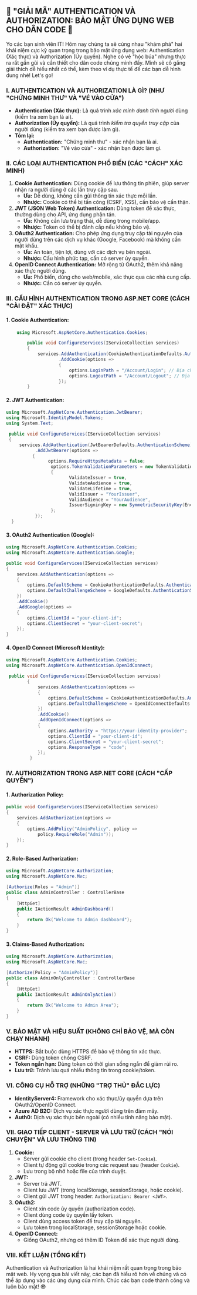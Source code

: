 ## **🚀 "GIẢI MÃ" AUTHENTICATION VÀ AUTHORIZATION: BẢO MẬT ỨNG DỤNG WEB CHO DÂN CODE 🚀**

Yo các bạn sinh viên IT! Hôm nay chúng ta sẽ cùng nhau "khám phá" hai khái niệm cực kỳ quan trọng trong bảo mật ứng dụng
web: Authentication (Xác thực) và Authorization (Ủy quyền). Nghe có vẻ "hóc búa" nhưng thực ra rất gần gũi và cần thiết
cho dân code chúng mình đấy. Mình sẽ cố gắng giải thích dễ hiểu nhất có thể, kèm theo ví dụ thực tế để các bạn dễ hình
dung nhé! Let's go!

### **I. AUTHENTICATION VÀ AUTHORIZATION LÀ GÌ? (NHƯ "CHỨNG MINH THƯ" VÀ "VÉ VÀO CỬA")**

* **Authentication (Xác thực):** Là quá trình *xác minh danh tính* người dùng (kiểm tra xem bạn là ai).
* **Authorization (Ủy quyền):** Là quá trình *kiểm tra quyền truy cập* của người dùng (kiểm tra xem bạn được làm gì).
* **Tóm lại:**
    * **Authentication:** "Chứng minh thư" - xác nhận bạn là ai.
    * **Authorization:** "Vé vào cửa" - xác nhận bạn được làm gì.

### **II. CÁC LOẠI AUTHENTICATION PHỔ BIẾN (CÁC "CÁCH" XÁC MINH)**

1. **Cookie Authentication:** Dùng cookie để lưu thông tin phiên, giúp server nhận ra người dùng ở các lần truy cập sau.
    * **Ưu:** Dễ dùng, không cần gửi thông tin xác thực mỗi lần.
    * **Nhược:** Cookie có thể bị tấn công (CSRF, XSS), cần bảo vệ cẩn thận.
2. **JWT (JSON Web Token) Authentication:** Dùng token để xác thực, thường dùng cho API, ứng dụng phân tán.
    * **Ưu:** Không cần lưu trạng thái, dễ dùng trong mobile/app.
    * **Nhược:** Token có thể bị đánh cắp nếu không bảo vệ.
3. **OAuth2 Authentication:** Cho phép ứng dụng truy cập tài nguyên của người dùng trên các dịch vụ khác (Google,
   Facebook) mà không cần mật khẩu.
    * **Ưu:** An toàn, tiện lợi, dùng với các dịch vụ bên ngoài.
    * **Nhược:** Cấu hình phức tạp, cần có server ủy quyền.
4. **OpenID Connect Authentication:** Mở rộng từ OAuth2, thêm khả năng xác thực người dùng.
    * **Ưu:** Phổ biến, dùng cho web/mobile, xác thực qua các nhà cung cấp.
    * **Nhược:** Cần có server ủy quyền.

### **III. CẤU HÌNH AUTHENTICATION TRONG ASP.NET CORE (CÁCH "CÀI ĐẶT" XÁC THỰC)**

#### **1. Cookie Authentication:**

```csharp
    using Microsoft.AspNetCore.Authentication.Cookies;

        public void ConfigureServices(IServiceCollection services)
        {
            services.AddAuthentication(CookieAuthenticationDefaults.AuthenticationScheme)
                    .AddCookie(options =>
                    {
                        options.LoginPath = "/Account/Login"; // Địa chỉ trang đăng nhập
                        options.LogoutPath = "/Account/Logout"; // Địa chỉ trang đăng xuất
                    });
        }
```

#### **2. JWT Authentication:**

```csharp
using Microsoft.AspNetCore.Authentication.JwtBearer;
using Microsoft.IdentityModel.Tokens;
using System.Text;

 public void ConfigureServices(IServiceCollection services)
 {
     services.AddAuthentication(JwtBearerDefaults.AuthenticationScheme)
           .AddJwtBearer(options =>
          {
                options.RequireHttpsMetadata = false;
                 options.TokenValidationParameters = new TokenValidationParameters
                 {
                        ValidateIssuer = true,
                        ValidateAudience = true,
                        ValidateLifetime = true,
                        ValidIssuer = "YourIssuer",
                        ValidAudience = "YourAudience",
                        IssuerSigningKey = new SymmetricSecurityKey(Encoding.UTF8.GetBytes("YourSecretKey"))
                 };
           });
  }
```

#### **3. OAuth2 Authentication (Google):**

```csharp
using Microsoft.AspNetCore.Authentication.Cookies;
using Microsoft.AspNetCore.Authentication.Google;

public void ConfigureServices(IServiceCollection services)
{
    services.AddAuthentication(options =>
    {
        options.DefaultScheme = CookieAuthenticationDefaults.AuthenticationScheme;
        options.DefaultChallengeScheme = GoogleDefaults.AuthenticationScheme;
    })
    .AddCookie()
    .AddGoogle(options =>
    {
        options.ClientId = "your-client-id";
        options.ClientSecret = "your-client-secret";
    });
}
```

#### **4. OpenID Connect (Microsoft Identity):**

```csharp
using Microsoft.AspNetCore.Authentication.Cookies;
using Microsoft.AspNetCore.Authentication.OpenIdConnect;

 public void ConfigureServices(IServiceCollection services)
        {
            services.AddAuthentication(options =>
            {
                options.DefaultScheme = CookieAuthenticationDefaults.AuthenticationScheme;
                options.DefaultChallengeScheme = OpenIdConnectDefaults.AuthenticationScheme;
            })
            .AddCookie()
            .AddOpenIdConnect(options =>
            {
                options.Authority = "https://your-identity-provider";
                options.ClientId = "your-client-id";
                options.ClientSecret = "your-client-secret";
                options.ResponseType = "code";
            });
         }
```

### **IV. AUTHORIZATION TRONG ASP.NET CORE (CÁCH "CẤP QUYỀN")**

#### **1. Authorization Policy:**

```csharp
public void ConfigureServices(IServiceCollection services)
{
    services.AddAuthorization(options =>
    {
        options.AddPolicy("AdminPolicy", policy =>
            policy.RequireRole("Admin"));
    });
}
```

#### **2. Role-Based Authorization:**

```csharp
using Microsoft.AspNetCore.Authorization;
using Microsoft.AspNetCore.Mvc;

[Authorize(Roles = "Admin")]
public class AdminController : ControllerBase
{
    [HttpGet]
    public IActionResult AdminDashboard()
    {
        return Ok("Welcome to Admin dashboard");
    }
}
```

#### **3. Claims-Based Authorization:**

```csharp
using Microsoft.AspNetCore.Authorization;
using Microsoft.AspNetCore.Mvc;

[Authorize(Policy = "AdminPolicy")]
public class AdminOnlyController : ControllerBase
{
    [HttpGet]
    public IActionResult AdminOnlyAction()
    {
        return Ok("Welcome to Admin Area");
    }
}
```

### **V. BẢO MẬT VÀ HIỆU SUẤT (KHÔNG CHỈ BẢO VỆ, MÀ CÒN CHẠY NHANH)**

* **HTTPS:** Bắt buộc dùng HTTPS để bảo vệ thông tin xác thực.
* **CSRF:** Dùng token chống CSRF.
* **Token ngắn hạn:** Dùng token có thời gian sống ngắn để giảm rủi ro.
* **Lưu trữ:** Tránh lưu quá nhiều thông tin trong cookie/token.

### **VI. CÔNG CỤ HỖ TRỢ (NHỮNG "TRỢ THỦ" ĐẮC LỰC)**

* **IdentityServer4:** Framework cho xác thực/ủy quyền dựa trên OAuth2/OpenID Connect.
* **Azure AD B2C:** Dịch vụ xác thực người dùng trên đám mây.
* **Auth0:** Dịch vụ xác thực bên ngoài (có nhiều tính năng bảo mật).

### **VII. GIAO TIẾP CLIENT - SERVER VÀ LƯU TRỮ (CÁCH "NÓI CHUYỆN" VÀ LƯU THÔNG TIN)**

1. **Cookie:**
    * Server gửi cookie cho client (trong header `Set-Cookie`).
    * Client tự động gửi cookie trong các request sau (header `Cookie`).
    * Lưu trong bộ nhớ hoặc file của trình duyệt.
2. **JWT:**
    * Server trả JWT.
    * Client lưu JWT (trong localStorage, sessionStorage, hoặc cookie).
    * Client gửi JWT trong header: `Authorization: Bearer <JWT>`.
3. **OAuth2:**
    * Client xin code ủy quyền (authorization code).
    * Client dùng code ủy quyền lấy token.
    * Client dùng access token để truy cập tài nguyên.
    * Lưu token trong localStorage, sessionStorage hoặc cookie.
4. **OpenID Connect:**
    * Giống OAuth2, nhưng có thêm ID Token để xác thực người dùng.

### **VIII. KẾT LUẬN (TỔNG KẾT)**

Authentication và Authorization là hai khái niệm rất quan trọng trong bảo mật web. Hy vọng qua bài viết này, các bạn đã
hiểu rõ hơn về chúng và có thể áp dụng vào các ứng dụng của mình. Chúc các bạn code thành công và luôn bảo mật! 😎
